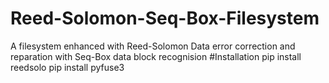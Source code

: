 # Reed-Solomon-Seq-Box-Filesystem
A filesystem enhanced with Reed-Solomon Data error correction and reparation with Seq-Box data block recognision
#Installation
pip install reedsolo
pip install pyfuse3
